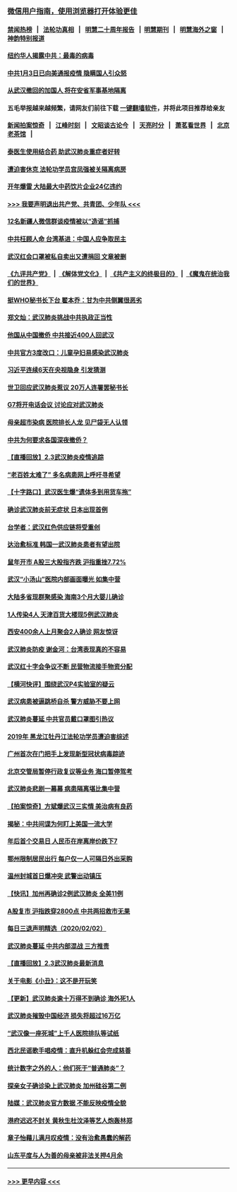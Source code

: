 ### [微信用户指南，使用浏览器打开体验更佳](https://github.com/gfw-breaker/banned-news1/blob/master/indexes/wechat-guide.md?t=0)
#### [禁闻热榜](热点新闻.md?t=0)  &nbsp;&nbsp;|&nbsp;&nbsp; [法轮功真相](https://github.com/gfw-breaker/truth/blob/master/README.md?t=0) &nbsp;&nbsp;|&nbsp;&nbsp; [明慧二十周年报告](https://github.com/gfw-breaker/mh-reports/blob/master/README.md?t=0) &nbsp;&nbsp;|&nbsp;&nbsp;[明慧期刊](https://github.com/gfw-breaker/mh-qikan) &nbsp;&nbsp;|&nbsp;&nbsp; [明慧海外之窗](https://github.com/gfw-breaker/mh-news/blob/master/README.md?t=0) &nbsp;&nbsp;|&nbsp;&nbsp; [神韵特别报道](https://github.com/gfw-breaker/mh-news/blob/master/shenyun.md?t=0)
#### [纽约华人揭露中共：最毒的病毒](../pages/nsc413/n11840631.md?t=02040311) 
#### [中共1月3日已向美通报疫情 隐瞒国人引众怒](../pages/nsc413/n11841978.md?t=02040311) 
#### [从武汉撤回的加国人 将在安省军事基地隔离](../pages/nsc413/n11840777.md?t=02040311) 
#### 五毛举报越来越频繁，请网友们前往下载 [一键翻墙软件](https://github.com/gfw-breaker/ssr-accounts)，并将此项目推荐给亲友
#### [新闻拍案惊奇](https://github.com/gfw-breaker/banned-news1/blob/master/pages/link4.md) &nbsp;&nbsp;|&nbsp;&nbsp; [江峰时刻](https://github.com/gfw-breaker/banned-news1/blob/master/pages/link4.md) &nbsp;&nbsp;|&nbsp;&nbsp; [文昭谈古论今](https://github.com/gfw-breaker/banned-news1/blob/master/pages/link4.md) &nbsp;&nbsp;|&nbsp;&nbsp; [天亮时分](https://github.com/gfw-breaker/banned-news1/blob/master/pages/link4.md) &nbsp;&nbsp;|&nbsp;&nbsp; [萧茗看世界](https://github.com/gfw-breaker/banned-news1/blob/master/pages/link4.md) &nbsp;&nbsp;|&nbsp;&nbsp; [北京老茶馆](https://github.com/gfw-breaker/banned-news1/blob/master/pages/link4.md) &nbsp;&nbsp;|&nbsp;&nbsp; 
#### [泰医生使用结合药 助武汉肺炎重症者好转](../pages/nsc413/n11842096.md?t=02040311) 
#### [遭迫害休克 法轮功学员宫凤强被关隔离病房](../pages/nsc413/n11841492.md?t=02040311) 
#### [开年爆雷  大陆最大中药饮片企业24亿违约](../pages/nsc413/n11841904.md?t=02040311) 
#### [>>> 我要声明退出共产党、共青团、少年队 <<<](https://github.com/begood0513/goodnews/blob/master/quit/letter.md) 
#### [12名新疆人微信群谈疫情被以“造谣”抓捕](../pages/nsc413/n11839897.md?t=02040311) 
#### [中共枉顾人命 台湾基进：中国人应争取民主](../pages/nsc413/n11841532.md?t=02040311) 
#### [武汉红会口罩被私自卖出又遭捐回 文章被删](../pages/nsc413/n11841871.md?t=02040311) 
#### [《九评共产党》](https://github.com/begood0513/9ping.md/blob/master/README.md) &nbsp;|&nbsp; [《解体党文化》](../../../../jtdwh.md/blob/master/README.md)  &nbsp;|&nbsp; [《共产主义的终极目的》](../../../../gczydzjmd.md/blob/master/README.md) &nbsp;|&nbsp; [《魔鬼在统治我们的世界》](../../../../mgztzwmdsj.md/blob/master/README.md) 
#### [挺WHO秘书长下台 翟本乔：甘为中共侧翼很恶劣](../pages/nsc413/n11841484.md?t=02040311) 
#### [郑文灿：武汉肺炎挑战中共执政正当性](../pages/nsc413/n11841537.md?t=02040311) 
#### [他国从中国撤侨 中共接近400人回武汉](../pages/nsc413/n11841290.md?t=02040311) 
#### [中共官方3度改口：儿童孕妇易感染武汉肺炎](../pages/nsc413/n11841631.md?t=02040311) 
#### [习近平连续6天在央视隐身 引发猜测](../pages/nsc413/n11841881.md?t=02040311) 
#### [世卫回应武汉肺炎惹议 20万人连署罢秘书长](../pages/nsc413/n11841664.md?t=02040311) 
#### [G7将开电话会议 讨论应对武汉肺炎](../pages/nsc413/n11841658.md?t=02040311) 
#### [母亲超市染病 医院排长人龙 见尸袋无人认领](../pages/nsc413/n11841762.md?t=02040311) 
#### [中共为何要求各国深夜撤侨？](../pages/nsc413/n11841731.md?t=02040311) 
#### [【直播回放】2.3武汉肺炎疫情追踪](../pages/nsc413/n11841577.md?t=02040311) 
#### [“老百姓太难了” 多名病患网上呼吁寻希望](../pages/nsc413/n11841565.md?t=02040311) 
#### [【十字路口】武汉医生爆“遗体多到用货车拖”](../pages/nsc413/n11840013.md?t=02040311) 
#### [确诊武汉肺炎前无症状 日本出现首例](../pages/nsc413/n11841567.md?t=02040311) 
#### [台学者：武汉红色供应链将受重创](../pages/nsc413/n11841596.md?t=02040311) 
#### [达治愈标准 韩国一武汉肺炎患者有望出院](../pages/nsc413/n11841523.md?t=02040311) 
#### [鼠年开市 A股三大股指齐跌 沪指重挫7.72%](../pages/nsc413/n11840461.md?t=02040311) 
#### [武汉“小汤山”医院内部画面曝光 如集中营](../pages/nsc413/n11841060.md?t=02040311) 
#### [大陆多省现群聚感染 海南3个月大婴儿确诊](../pages/nsc413/n11841274.md?t=02040311) 
#### [1人传染4人 天津百货大楼现5例武汉肺炎](../pages/nsc413/n11840677.md?t=02040311) 
#### [西安400余人上月聚会2人确诊 网友惊讶](../pages/nsc413/n11841178.md?t=02040311) 
#### [武汉肺炎防疫 谢金河：台湾表现真的不容易](../pages/nsc413/n11841120.md?t=02040311) 
#### [武汉红十字会争议不断 民营物流接手物资分配](../pages/nsc413/n11840733.md?t=02040311) 
#### [【横河快评】围绕武汉P4实验室的疑云](../pages/nsc413/n11840494.md?t=02040311) 
#### [武汉病患被逼跳桥自杀 警方威胁不要上网](../pages/nsc413/n11838521.md?t=02040311) 
#### [武汉肺炎蔓延 中共官员戴口罩图引热议](../pages/nsc413/n11840917.md?t=02040311) 
#### [2019年 黑龙江牡丹江法轮功学员遭迫害综述](../pages/nsc413/n11839335.md?t=02040311) 
#### [广州首次在门把手上发现新型冠状病毒踪迹](../pages/nsc413/n11840613.md?t=02040311) 
#### [北京交管局暂停行政复议等业务 海口暂停驾考](../pages/nsc413/n11840528.md?t=02040311) 
#### [武汉肺炎悲剧一幕幕 病患隔离堪比集中营](../pages/nsc413/n11838047.md?t=02040311) 
#### [【拍案惊奇】方斌爆武汉三实情 美治病有良药](../pages/nsc413/n11839984.md?t=02040311) 
#### [揭秘：中共间谍为何盯上美国一流大学](../pages/nsc413/n11840270.md?t=02040311) 
#### [年后首个交易日 人民币在岸离岸价跌下7](../pages/nsc413/n11840366.md?t=02040311) 
#### [鄂州限制居民出行 每户仅一人可隔日外出采购](../pages/nsc413/n11839131.md?t=02040311) 
#### [温州封城首日爆冲突 武警出动镇压](../pages/nsc413/n11839881.md?t=02040311) 
#### [【快讯】加州再确诊2例武汉肺炎 全美11例](../pages/nsc413/n11840339.md?t=02040311) 
#### [A股复市 沪指跌穿2800点 中共两招救市无果](../pages/nsc413/n11839859.md?t=02040311) 
#### [每日三退声明精选（2020/02/02）](../pages/nsc413/n11840257.md?t=02040311) 
#### [武汉肺炎蔓延 中共内部混战 三方推责](../pages/nsc413/n11839612.md?t=02040311) 
#### [【直播回放】2.3武汉肺炎最新消息](../pages/nsc413/n11840124.md?t=02040311) 
#### [关于电影《小丑》：这不是开玩笑](../pages/nsc413/n11839360.md?t=02040311) 
#### [【更新】武汉肺炎逾十万得不到确诊 海外死1人](../pages/nsc413/n11801312.md?t=02040311) 
#### [武汉肺炎摧毁中国经济 损失将超过16万亿](../pages/nsc413/n11839723.md?t=02040311) 
#### [“武汉像一座死城”上千人医院排队等试纸](../pages/nsc413/n11839724.md?t=02040311) 
#### [西北民谣歌手唱疫情：直升机躲红会完成慈善](../pages/nsc413/n11839757.md?t=02040311) 
#### [统计数字之外的人：他们死于“普通肺炎”？](../pages/nsc413/n11839788.md?t=02040311) 
#### [探亲女子确诊染上武汉肺炎 加州硅谷第二例](../pages/nsc413/n11839784.md?t=02040311) 
#### [陆媒：武汉肺炎官方数据 不能反映疫情全貌](../pages/nsc413/n11839828.md?t=02040311) 
#### [港府迟迟不封关 黄秋生杜汶泽等艺人炮轰林郑](../pages/nsc413/n11839562.md?t=02040311) 
#### [章子怡藉儿满月叹疫情：没有治愈愚蠢的解药](../pages/nsc413/n11839428.md?t=02040311) 
#### [山东平度与人为善的母亲被非法关押4月余](../pages/nsc413/n11834949.md?t=02040311) 

----
#### [ >>> 更早内容 <<< ](../indexes/nsc413-earlier.md)

